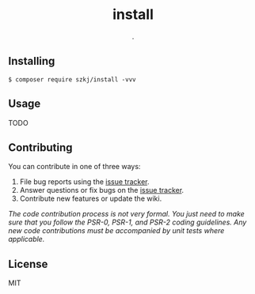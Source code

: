 <h1 align="center"> install </h1>

<p align="center"> .</p>


## Installing

```shell
$ composer require szkj/install -vvv
```

## Usage

TODO

## Contributing

You can contribute in one of three ways:

1. File bug reports using the [issue tracker](https://github.com/szkj/install/issues).
2. Answer questions or fix bugs on the [issue tracker](https://github.com/szkj/install/issues).
3. Contribute new features or update the wiki.

_The code contribution process is not very formal. You just need to make sure that you follow the PSR-0, PSR-1, and PSR-2 coding guidelines. Any new code contributions must be accompanied by unit tests where applicable._

## License

MIT